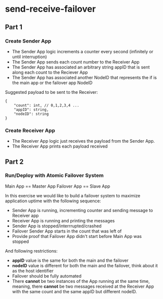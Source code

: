 # send-receive-failover
## Part 1

### Create Sender App
- The Sender App logic increments a counter every second (infinitely or until interruption)
- The Sender App sends each count number to the Receiver App
- The Sender App has associated an arbitrary string appID that is sent along each count to the Reciever App
- The Sender App has associated another NodeID that represents the if is the main app or the failover app NodeID

Suggested payload to be sent to the Receiver:
```json=
{
    "count": int, // 0,1,2,3,4 ...
    "appID": string, 
    "nodeID": string
}
```

### Create Receiver App
- The Receiver App logic just receives the payload from the Sender App.
- The Receiver App prints each payload received

## Part 2
### Run/Deploy with Atomic Failover System

Main App == Master App
Failover App == Slave App

In this exercise we would like to build a failover system to maximize application uptime with the following sequence:
- Sender App is running, incrementing counter and sending message to Receiver app
- Receiver App is running and printing the messages
- Sender App is stopped/interrrupted/crashed
- Failover Sender App starts in the count that was left of
- Provide proof that Failover App didn't start before Main App was stopped

And following restrictions:
- **appID** value is the same for both the main and the failover
- **nodeID** value is different for both the main and the failover, think about it as the host identifier
- Failover should be fully automated
- There **cannot** be two instances of the App running at the same time, meaning, there **cannot** be two messages received at the Receiver App with the same count and the same appID but different nodeID.